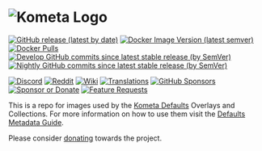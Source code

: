 # <img src="https://kometa.wiki/en/nightly/assets/logo-full.png" alt="Kometa Logo">

[![GitHub release (latest by date)](https://img.shields.io/github/v/release/kometa-Team/Kometa?style=plastic)](https://github.com/kometa-Team/Kometa/releases)
[![Docker Image Version (latest semver)](https://img.shields.io/docker/v/kometa-team/kometa?label=docker&sort=semver&style=plastic)](https://hub.docker.com/r/kometa-team/kometa)
[![Docker Pulls](https://img.shields.io/docker/pulls/kometa-team/kometa?style=plastic)](https://hub.docker.com/r/kometa-team/kometa)
[![Develop GitHub commits since latest stable release (by SemVer)](https://img.shields.io/github/commits-since/kometa-team/kometa/latest/develop?label=Commits%20in%20Develop&style=plastic)](https://github.com/kometa-Team/Kometa/tree/develop)
[![Nightly GitHub commits since latest stable release (by SemVer)](https://img.shields.io/github/commits-since/kometa-team/kometa/latest/nightly?label=Commits%20in%20Nightly&style=plastic)](https://github.com/kometa-Team/Kometa/tree/nightly)

[![Discord](https://img.shields.io/discord/822460010649878528?color=%2300bc8c&label=Discord&style=plastic)](https://kometa.wiki/en/latest/discord/)
[![Reddit](https://img.shields.io/badge/%2Fr%2Fkometa-e05d44?style=plastic&logo=Reddit&logoColor=white&labelColor=0e8a6a&color=00bc8c)](https://www.reddit.com/r/kometa/)
[![Wiki](https://img.shields.io/readthedocs/kometa?color=%2300bc8c&style=plastic)](https://kometa.wiki)
[![Translations](https://img.shields.io/weblate/progress/kometa?color=00bc8c&server=https%3A%2F%2Ftranslations.kometa.wiki&style=plastic)](https://translations.kometa.wiki/projects/kometa/#languages)
[![GitHub Sponsors](https://img.shields.io/github/sponsors/meisnate12?color=%238a2be2&style=plastic)](https://github.com/sponsors/meisnate12)
[![Sponsor or Donate](https://img.shields.io/badge/-Sponsor%2FDonate-blueviolet?style=plastic)](https://github.com/sponsors/meisnate12)
[![Feature Requests](https://img.shields.io/badge/Feature%20Requests-blueviolet?style=plastic)](https://features.kometa.wiki/)

This is a repo for images used by the [Kometa Defaults](https://kometa.wiki/en/latest/defaults/files/) Overlays and Collections. For more information on how to use them visit the [Defaults Metadata Guide](https://kometa.wiki/en/latest/home/guides/defaults.html).

Please consider [donating](https://github.com/sponsors/meisnate12) towards the project.
